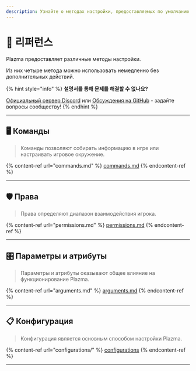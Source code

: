 ```yaml
---
description: Узнайте о методах настройки, предоставляемых по умолчанию в Plazma.
---
```


# 📜 리퍼런스

Plazma предоставляет различные методы настройки.

Из них четыре метода можно использовать немедленно без дополнительных действий.

{% hint style="info" %}
**설명서를 통해 문제를 해결할 수 없나요?**

[Официальный сервер Discord](https://discord.gg/MmfC52K8A8) или [Обсуждения на GitHub](https://github.com/PlazmaMC/PlazmaBukkit/discussions) - задайте вопросы сообществу!
{% endhint %}

***

## 🖥️ Команды <a href="#id-1" id="id-1"></a>

> Команды позволяют собирать информацию в игре или настраивать игровое окружение.

{% content-ref url="commands.md" %}
[commands.md](commands.md)
{% endcontent-ref %}

***

## 🛡️ Права <a href="#id-2" id="id-2"></a>

> Права определяют диапазон взаимодействия игрока.

{% content-ref url="permissions.md" %}
[permissions.md](permissions.md)
{% endcontent-ref %}

***

## 🎛️ Параметры и атрибуты <a href="#id-3" id="id-3"></a>

> Параметры и атрибуты оказывают общее влияние на функционирование Plazma.

{% content-ref url="arguments.md" %}
[arguments.md](arguments.md)
{% endcontent-ref %}

***

## 📋 Конфигурация <a href="#id-4" id="id-4"></a>

> Конфигурация является основным способом настройки Plazma.

{% content-ref url="configurations/" %}
[configurations](configurations/)
{% endcontent-ref %}

***
